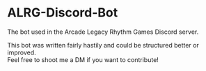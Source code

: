 # ALRG-Discord-Bot
The bot used in the Arcade Legacy Rhythm Games Discord server.  
  
This bot was written fairly hastily and could be structured better or improved.  
Feel free to shoot me a DM if you want to contribute!